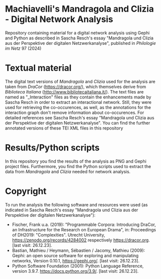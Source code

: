 # Machiavelli's Mandragola and Clizia - Digital Network Analysis

Repository containing material for a digital network analysis using Gephi and Python as described in Sascha Resch's essay "Mandragola und Clizia aus der Perspektive der digitalen Netzwerkanalyse", published in _Philologie im Netz_ 97 (2024)

# Textual material

The digital text versions of _Mandragola_ and _Clizia_ used for the analysis are taken from _DraCor_ (https://dracor.org/), which themselves derive from _Biblioteca Italiana_ (http://www.bibliotecaitaliana.it/). The text files are named as "\_Interaction" files as they contain the enhancements made by Sascha Resch in order to extract an interactional network. Still, they were used for retrieving the co-occurences, as well, as the annotations for the interaction graph don't remove information about co-occurences. For detailed references see Sascha Resch's essay "Mandragola und Clizia aus der Perspektive der digitalen Netzwerkanalyse". You can find the further annotated versions of these TEI XML files in this repository

# Results/Python scripts

In this repository you find the results of the analysis as PNG and Gephi project files. Furthermore, you find the Python scripts used to extract the data from _Mandragola_ and _Clizia_ needed for network analysis.

# Copyright

To run the analysis the following software and resources were used (as indicated in Sascha Resch's essay "Mandragola und Clizia aus der Perspektive der digitalen Netzwerkanalyse"):

- Fischer, Frank u.a. (2019): "Programmable Corpora: Introducing DraCor, an Infrastructure for the Research on European Drama", in: Proceedings of DH2019: "Complexities". Utrecht University, https://zenodo.org/records/4284002 respectively https://dracor.org. [last visit: 26.12.23].
- Bastian, Mathieu / Heymann, Sébastien / Jacomy, Mathieu (2009): Gephi: an open source software for exploring and manipulating networks, Version 0.10.1, https://gephi.org/. [last visit: 26.12.23].
- Python Software Foundation (2001): Python Language Reference, version 3.9.7. https://docs.python.org/3.9/. [last visit: 26.12.23].
